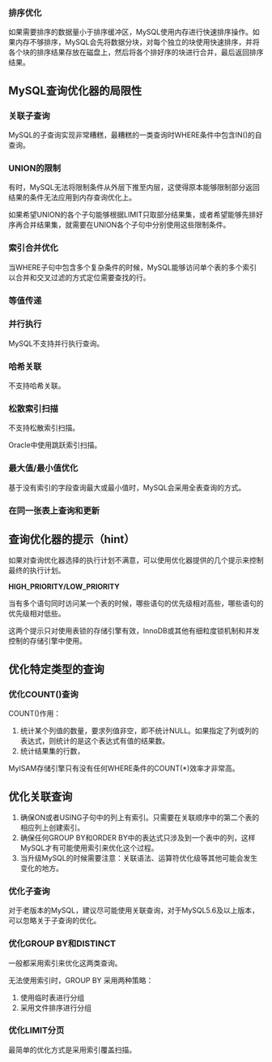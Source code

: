 ### 排序优化

如果需要排序的数据量小于排序缓冲区，MySQL使用内存进行快速排序操作。如果内存不够排序，MySQL会先将数据分块，对每个独立的块使用快速排序，并将各个块的排序结果存放在磁盘上，然后将各个排好序的块进行合并，最后返回排序结果。

## MySQL查询优化器的局限性

### 关联子查询

MySQL的子查询实现非常糟糕，最糟糕的一类查询时WHERE条件中包含IN()的自查询。

### UNION的限制

有时，MySQL无法将限制条件从外层下推至内层，这使得原本能够限制部分返回结果的条件无法应用到内存查询优化上。

如果希望UNION的各个子句能够根据LIMIT只取部分结果集，或者希望能够先排好序再合并结果集，就需要在UNION各个子句中分别使用这些限制条件。

### 索引合并优化

当WHERE子句中包含多个复杂条件的时候，MySQL能够访问单个表的多个索引以合并和交叉过滤的方式定位需要查找的行。

### 等值传递

### 并行执行

MySQL不支持并行执行查询。

### 哈希关联

不支持哈希关联。

### 松散索引扫描

不支持松散索引扫描。

Oracle中使用跳跃索引扫描。

### 最大值/最小值优化

基于没有索引的字段查询最大或最小值时，MySQL会采用全表查询的方式。

### 在同一张表上查询和更新

## 查询优化器的提示（hint）

如果对查询优化器选择的执行计划不满意，可以使用优化器提供的几个提示来控制最终的执行计划。

**HIGH_PRIORITY/LOW_PRIORITY**

当有多个语句同时访问某一个表的时候，哪些语句的优先级相对高些，哪些语句的优先级相对低些。

这两个提示只对使用表锁的存储引擎有效，InnoDB或其他有细粒度锁机制和并发控制的存储引擎中使用。

## 优化特定类型的查询

### 优化COUNT()查询

COUNT()作用：
1. 统计某个列值的数量，要求列值非空，即不统计NULL。如果指定了列或列的表达式，则统计的是这个表达式有值的结果数。
2. 统计结果集的行数，

MyISAM存储引擎只有没有任何WHERE条件的COUNT(\*)效率才非常高。

## 优化关联查询

1. 确保ON或者USING子句中的列上有索引。只需要在关联顺序中的第二个表的相应列上创建索引。
2. 确保任何GROUP BY和ORDER BY中的表达式只涉及到一个表中的列，这样MySQL才有可能使用索引来优化这个过程。
3. 当升级MySQL的时候需要注意：关联语法、运算符优化级等其他可能会发生变化的地方。

### 优化子查询

对于老版本的MySQL，建议尽可能使用关联查询，对于MySQL5.6及以上版本，可以忽略关于子查询的优化。

### 优化GROUP BY和DISTINCT

一般都采用索引来优化这两类查询。

无法使用索引时，GROUP BY 采用两种策略：
1. 使用临时表进行分组
2. 采用文件排序进行分组

### 优化LIMIT分页

最简单的优化方式是采用索引覆盖扫描。

